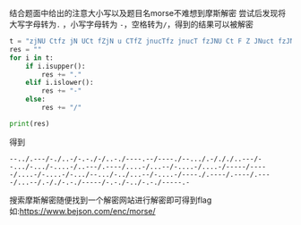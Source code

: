 结合题面中给出的注意大小写以及题目名morse不难想到摩斯解密
尝试后发现将大写字母转为`.` ，小写字母转为 `-`，空格转为`/`，得到的结果可以被解密
```python
t = "zjNU Ctfz jN UCt fZjN u CTfZ jnucTfz jnucT fzJNU Ct F Z JNuct fzJNU cTFZ jNUCTf ZJnuc Tfzjn UCTFz JNUct fZJNUc TFZJn uctfz jnuct FZJNu cTFZJn uCTF zjNUC tFZ JNUct fZJNUc tfzjN Uctfz Jnuct Fzjnu CTFzj Nu C tFzJ nuctf zJnU cTF zJnU ctfzjNu"
res = ""
for i in t:
	if i.isupper():
		res += "."
	elif i.islower():
		res += "-"
	else:
		res += "/"

print(res)
```
得到
```
--../.---/-./..-/-.-./-/..-./----.--/----./--.../.-/././..---/--.../-.../-....-/..---/.----/....-/...--/-....-/....-/-----/-----/....-/-....-/-.../--.../-../...--/-....-/----./.----/.----/.----/...--/.-/./-.-./-----/-.-./-../-.-./-----.-
```
搜索摩斯解密随便找到一个解密网站进行解密即可得到flag
如:https://www.bejson.com/enc/morse/